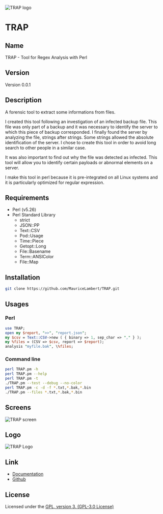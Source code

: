 ![TRAP logo](https://mauricelambert.github.io/info/perl/code/TRAP_small.png "TRAP logo")

# TRAP

## Name

TRAP - Tool for Regex Analysis with Perl

## Version

Version 0.0.1

## Description

A forensic tool to extract some informations from files.

I created this tool following an investigation of an infected backup file. This file was only part of a backup and it was necessary to identify the server to which this piece of backup corresponded. I finally found the server by analyzing the file, strings after strings. Some strings allowed the absolute identification of the server. I chose to create this tool in order to avoid long search to other people in a similar case.

It was also important to find out why the file was detected as infected. This tool will allow you to identify certain payloads or abnormal elements on a server.

I make this tool in perl because it is pre-integrated on all Linux systems and it is particularly optimized for regular expression.

## Requirements

 - Perl (v5.26)
 - Perl Standard Library
     - strict
     - JSON::PP
     - Text::CSV
     - Pod::Usage
     - Time::Piece
     - Getopt::Long
     - File::Basename
     - Term::ANSIColor
     - File::Map

## Installation

```bash
git clone https://github.com/MauriceLambert/TRAP.git
```

## Usages

### Perl

```perl
use TRAP;
open my $report, ">>", "report.json";
my $csv = Text::CSV->new ( { binary => 1, sep_char => "," } );
my %files = (CSV => $csv, report => $report);
analysis "myfile.bak", \%files;
```

### Command line

```bash
perl TRAP.pm -h
perl TRAP.pm --help
perl TRAP.pm -t
./TRAP.pm --test --debug --no-color
perl TRAP.pm -c -d -f *.txt,*.bak,*.bin
./TRAP.pm --files *.txt,*.bak,*.bin
```

## Screens

![TRAP screen](https://mauricelambert.github.io/info/perl/code/TRAP_demo.PNG "TRAP screen")

## Logo

![TRAP Logo](https://mauricelambert.github.io/info/perl/code/TRAP.png "TRAP logo")

## Link

 - [Documentation](https://mauricelambert.github.io/info/perl/code/TRAP.html)
 - [Github](https://github.com/MauriceLambert/TRAP)

## License

Licensed under the [GPL, version 3. (GPL-3.0 License)](https://www.gnu.org/licenses/)